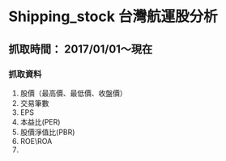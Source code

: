 # Shipping_stock 台灣航運股分析
## 抓取時間： 2017/01/01～現在
### 抓取資料
1. 股價（最高價、最低價、收盤價）
2. 交易筆數
3. EPS
4. 本益比(PER)
5. 股價淨值比(PBR)
6. ROE\ROA
7. 
